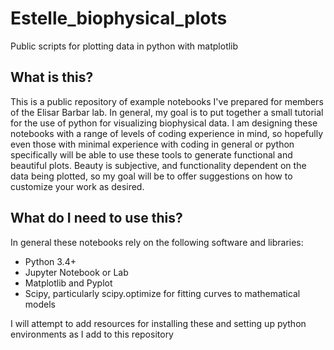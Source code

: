 # Estelle_biophysical_plots
Public scripts for plotting data in python with matplotlib

## What is this?
This is a public repository of example notebooks I've prepared for members of the Elisar Barbar lab. In general, my goal is to put together a small tutorial for the use of python for visualizing biophysical data. I am designing these notebooks with a range of levels of coding experience in mind, so hopefully even those with minimal experience with coding in general or python specifically will be able to use these tools to generate functional and beautiful plots. Beauty is subjective, and functionality dependent on the data being plotted, so my goal will be to offer suggestions on how to customize your work as desired. 

## What do I need to use this?
In general these notebooks rely on the following software and libraries:
- Python 3.4+
- Jupyter Notebook or Lab
- Matplotlib and Pyplot
- Scipy, particularly scipy.optimize for fitting curves to mathematical models

I will attempt to add resources for installing these and setting up python environments as I add to this repository
